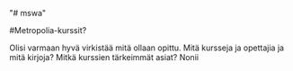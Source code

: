 "# mswa" 

#Metropolia-kurssit? 

Olisi varmaan hyvä virkistää mitä ollaan opittu. Mitä kursseja ja opettajia ja mitä kirjoja? Mitkä kurssien tärkeimmät asiat?
Nonii
